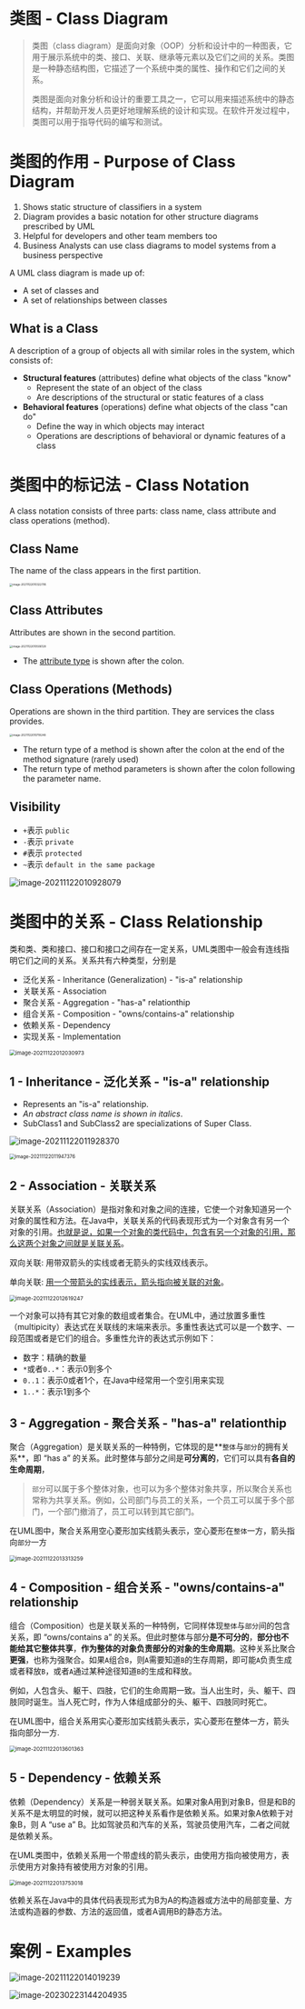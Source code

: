 # 类图 - Class Diagram

> 类图（class diagram）是面向对象（OOP）分析和设计中的一种图表，它用于展示系统中的类、接口、关联、继承等元素以及它们之间的关系。类图是一种静态结构图，它描述了一个系统中类的属性、操作和它们之间的关系。
>
> 类图是面向对象分析和设计的重要工具之一，它可以用来描述系统中的静态结构，并帮助开发人员更好地理解系统的设计和实现。在软件开发过程中，类图可以用于指导代码的编写和测试。

# 类图的作用 - Purpose of Class Diagram

1. Shows static structure of classifiers in a system
2. Diagram provides a basic notation for other structure diagrams prescribed by UML
3. Helpful for developers and other team members too
4. Business Analysts can use class diagrams to model systems from a business perspective

A UML class diagram is made up of:

- A set of classes and
- A set of relationships between classes

## What is a Class

A description of a group of objects all with similar roles in the system, which consists of:

- **Structural features** (attributes) define what objects of the class "know"
    - Represent the state of an object of the class
    - Are descriptions of the structural or static features of a class
- **Behavioral features** (operations) define what objects of the class "can do"
    - Define the way in which objects may interact
    - Operations are descriptions of behavioral or dynamic features of a class

# 类图中的标记法 - Class Notation

A class notation consists of three parts: class name, class attribute and class operations (method).

## Class Name

The name of the class appears in the first partition.

<img src="./.images/image-20211122010322795.png" alt="image-20211122010322795" style="zoom: 33%;" />

## Class Attributes

Attributes are shown in the second partition.

<img src="./.images/image-20211122010506128.png" alt="image-20211122010506128" style="zoom:33%;" />

* The <u>attribute type</u> is shown after the colon.

## Class Operations (Methods)

Operations are shown in the third partition. They are services the class provides.

<img src="./.images/image-20211122010718248.png" alt="image-20211122010718248" style="zoom:33%;" />

- The return type of a method is shown after the colon at the end of the method signature (rarely used)
- The return type of method parameters is shown after the colon following the parameter name.

## Visibility

- `+`表示 `public`
- `-`表示 `private`
- `#`表示 `protected`
- `~`表示 `default in the same package`

![image-20211122010928079](./.images/image-20211122010928079.png)

# 类图中的关系 - Class Relationship

类和类、类和接口、接口和接口之间存在一定关系，UML类图中一般会有连线指明它们之间的关系。关系共有六种类型，分别是

* 泛化关系 - Inheritance (Generalization) - "is-a" relationship
* 关联关系 - Association
* 聚合关系 - Aggregation - "has-a" relationthip
* 组合关系 - Composition - "owns/contains-a" relationship
* 依赖关系 - Dependency
* 实现关系 - Implementation

<img src="./.images/image-20211122012030973.png" alt="image-20211122012030973" style="zoom: 67%;" />

## 1 - Inheritance - 泛化关系 - "is-a" relationship

* Represents an "is-a" relationship.
* *An abstract class name is shown in italics*.
* SubClass1 and SubClass2 are specializations of Super Class.

![image-20211122011928370](./.images/image-20211122011928370.png)

<img src="./.images/image-20211122011947376.png" alt="image-20211122011947376" style="zoom:60%;" />

## 2 - Association - 关联关系

关联关系（Association）是指对象和对象之间的连接，它使一个对象知道另一个对象的属性和方法。在Java中，关联关系的代码表现形式为一个对象含有另一个对象的引用。<u>也就是说，如果一个对象的类代码中，包含有另一个对象的引用，那么这两个对象之间就是关联关系</u>。

双向关联: 用带双箭头的实线或者无箭头的实线双线表示。

单向关联: <u>用一个带箭头的实线表示，箭头指向被关联的对象</u>。

<img src="./.images/image-20211122012619247.png" alt="image-20211122012619247" style="zoom: 67%;" />

一个对象可以持有其它对象的数组或者集合。在UML中，通过放置多重性（multipicity）表达式在关联线的末端来表示。多重性表达式可以是一个数字、一段范围或者是它们的组合。多重性允许的表达式示例如下：

- 数字：精确的数量
- `*`或者`0..*`：表示0到多个
- `0..1`：表示0或者1个，在Java中经常用一个空引用来实现
- `1..*`：表示1到多个

## 3 - Aggregation - 聚合关系 - "has-a" relationthip

聚合（Aggregation）是关联关系的一种特例，它体现的是**`整体`与`部分`的拥有关系**，即 “has a” 的关系。此时整体与部分之间是**可分离的**，它们可以具有**各自的生命周期**，

> `部分`可以属于多个整体对象，也可以为多个整体对象共享，所以聚合关系也常称为共享关系。例如，公司部门与员工的关系，一个员工可以属于多个部门，一个部门撤消了，员工可以转到其它部门。

在UML图中，聚合关系用空心菱形加实线箭头表示，空心菱形在``整体``一方，箭头指向``部分``一方

<img src="./.images/image-20211122013313259.png" alt="image-20211122013313259" style="zoom: 67%;" />

## 4 - Composition - 组合关系 - "owns/contains-a" relationship

组合（Composition）也是关联关系的一种特例，它同样体现`整体`与`部分`间的包含关系，即 “owns/contains a” 的关系。但此时整体与部分**是不可分的**，**部分也不能给其它整体共享**，**作为整体的对象负责部分的对象的生命周期**。这种关系比聚合**更强**，也称为强聚合。如果`A`组合`B`，则`A`需要知道`B`的生存周期，即可能`A`负责生成或者释放`B`，或者`A`通过某种途径知道`B`的生成和释放。

例如，人包含头、躯干、四肢，它们的生命周期一致。当人出生时，头、躯干、四肢同时诞生。当人死亡时，作为人体组成部分的头、躯干、四肢同时死亡。

在UML图中，组合关系用实心菱形加实线箭头表示，实心菱形在整体一方，箭头指向部分一方.

<img src="./.images/image-20211122013601363.png" alt="image-20211122013601363" style="zoom:67%;" />

## 5 - Dependency - 依赖关系

依赖（Dependency）关系是一种弱关联关系。如果对象A用到对象B，但是和B的关系不是太明显的时候，就可以把这种关系看作是依赖关系。如果对象A依赖于对象B，则 A “use a” B。比如驾驶员和汽车的关系，驾驶员使用汽车，二者之间就是依赖关系。

在UML类图中，依赖关系用一个带虚线的箭头表示，由使用方指向被使用方，表示使用方对象持有被使用方对象的引用。

<img src="./.images/image-20211122013753018.png" alt="image-20211122013753018" style="zoom:67%;" />

依赖关系在Java中的具体代码表现形式为B为A的构造器或方法中的局部变量、方法或构造器的参数、方法的返回值，或者A调用B的静态方法。

# 案例 - Examples

![image-20211122014019239](./.images/image-20211122014019239.png)

![image-20230223144204935](./.images/image-20230223144204935.png)
